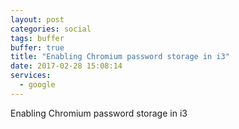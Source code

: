 ```yaml
---
layout: post
categories: social
tags: buffer
buffer: true
title: "Enabling Chromium password storage in i3"
date: 2017-02-28 15:08:14
services: 
  - google
---
```

Enabling Chromium password storage in i3

